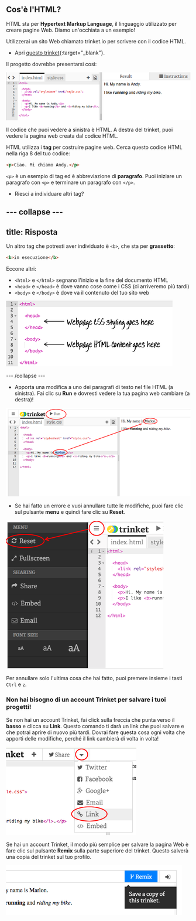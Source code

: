 ## Cos'è l'HTML?

HTML sta per **Hypertext Markup Language**, il linguaggio utilizzato per creare pagine Web. Diamo un'occhiata a un esempio!

Utilizzerai un sito Web chiamato trinket.io per scrivere con il codice HTML.

+ Apri [questo trinket](https://trinket.io/html/8dd034d7bd){:target="_blank"}.

Il progetto dovrebbe presentarsi così:

![schermata](images/birthday-starter.png)

Il codice che puoi vedere a sinistra è HTML. A destra del trinket, puoi vedere la pagina web creata dal codice HTML.

HTML utilizza i **tag** per costruire pagine web. Cerca questo codice HTML nella riga 8 del tuo codice:

```html
<p>Ciao. Mi chiamo Andy.</p>
```

`<p>` è un esempio di tag ed è abbreviazione di **paragrafo**. Puoi iniziare un paragrafo con `<p>` e terminare un paragrafo con `</p>`.

+ Riesci a individuare altri tag?

--- collapse ---
---
title: Risposta
---

Un altro tag che potresti aver individuato è `<b>`, che sta per **grassetto**:

```html
<b>in esecuzione</b>
```

Eccone altri:

+ `<html>` e `</html>` segnano l'inizio e la fine del documento HTML
+ `<head>` e `</head>` è dove vanno cose come i CSS (ci arriveremo più tardi)
+ `<body>` e `</body>` è dove va il contenuto del tuo sito web

![schermata](images/birthday-head-body.png)

--- /collapse ---

+ Apporta una modifica a uno dei paragrafi di testo nel file HTML (a sinistra). Fai clic su **Run** e dovresti vedere la tua pagina web cambiare (a destra)!

![schermata](images/birthday-edit-html.png)

+ Se hai fatto un errore e vuoi annullare tutte le modifiche, puoi fare clic sul pulsante **menu** e quindi fare clic su **Reset**.

![schermata](images/birthday-reset.png)

Per annullare solo l'ultima cosa che hai fatto, puoi premere insieme i tasti `Ctrl` e `z`.

### Non hai bisogno di un account Trinket per salvare i tuoi progetti!

Se non hai un account Trinket, fai click sulla freccia che punta verso il **basso** e clicca su **Link**. Questo comando ti darà un link che puoi salvare e che potrai aprire di nuovo più tardi. Dovrai fare questa cosa ogni volta che apporti delle modifiche, perché il link cambierà di volta in volta!

![schermata](images/birthday-link.png)

Se hai un account Trinket, il modo più semplice per salvare la pagina Web è fare clic sul pulsante **Remix** sulla parte superiore del trinket. Questo salverà una copia del trinket sul tuo profilo.

![schermata](images/birthday-remix.png)